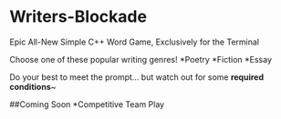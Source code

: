# Writers-Blockade
Epic All-New Simple C++ Word Game, Exclusively for the Terminal

Choose one of these popular writing genres!
 *Poetry
 *Fiction
 *Essay

Do your best to meet the prompt... but watch out for some __required conditions__~

##Coming Soon
*Competitive Team Play
